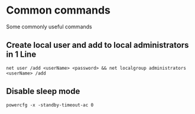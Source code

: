 # Common commands
Some commonly useful commands

## Create local user and add to local administrators in 1 Line
```shell
net user /add <userName> <password> && net localgroup administrators <userName> /add
```

## Disable sleep mode
```shell
powercfg -x -standby-timeout-ac 0
```
